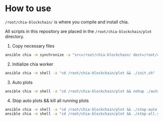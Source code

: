# How to use

`/root/chia-blockchain/` is where you compile and install chia.

All scripts in this repository are placed in the `/root/chia-blockchain/plot` directory.

1. Copy necessary files

```bash
ansible chia -m synchronize -a "src=/root/chia-blockchain/ dest=/root/chia-blockchain/"
```

2. Initialize chia worker

```bash
ansible chia -m shell -a "cd /root/chia-blockchain/plot && ./init.sh"
```

3. Auto plots

```bash
ansible chia -m shell -a "cd /root/chia-blockchain/plot && nohup ./auto-plot.sh >> test.log 2>&1 &"
```

4. Stop auto plots && kill all running plots

```bash
ansible chia -m shell -a "cd /root/chia-blockchain/plot && ./stop-auto.sh"
ansible chia -m shell -a "cd /root/chia-blockchain/plot && ./stop-all.sh"
```
